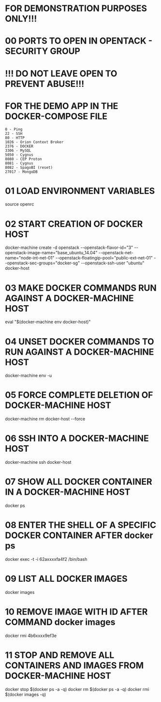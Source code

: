 # FOR DEMONSTRATION PURPOSES ONLY!!!

# 00 PORTS TO OPEN IN OPENTACK - SECURITY GROUP
# !!! DO NOT LEAVE OPEN TO PREVENT ABUSE!!!
# FOR THE DEMO APP IN THE DOCKER-COMPOSE FILE
    0 - Ping
    22 - SSH
    80 - HTTP
    1026 - Orion Context Broker
    2376 - DOCKER
    3306 - MySQL
    5050 - Cygnus
    8080 - CEP Proton
    8081 - Cygnus
    8082 - SpagoBI (reset)
    27017 - MongoDB


# 01 LOAD ENVIRONMENT VARIABLES
source openrc

# 02 START CREATION OF DOCKER HOST
docker-machine create -d openstack --openstack-flavor-id="3" --openstack-image-name="base_ubuntu_14.04" --openstack-net-name="node-int-net-01" --openstack-floatingip-pool="public-ext-net-01" --openstack-sec-groups="docker-sg" --openstack-ssh-user "ubuntu" docker-host

# 03 MAKE DOCKER COMMANDS RUN AGAINST A DOCKER-MACHINE HOST
eval "$(docker-machine env docker-host)"

# 04 UNSET DOCKER COMMANDS TO RUN AGAINST A DOCKER-MACHINE HOST
docker-machine env -u

# 05 FORCE COMPLETE DELETION OF DOCKER-MACHINE HOST
docker-machine rm docker-host --force

# 06 SSH INTO A DOCKER-MACHINE HOST
docker-machine ssh docker-host

# 07 SHOW ALL DOCKER CONTAINER IN A DOCKER-MACHINE HOST
docker ps

# 08 ENTER THE SHELL OF A SPECIFIC DOCKER CONTAINER AFTER docker ps
docker exec -t -i 62axxxxfa4f2 /bin/bash

# 09 LIST ALL DOCKER IMAGES
docker images

# 10 REMOVE IMAGE WITH ID AFTER COMMAND docker images
docker rmi 4b6xxxx9ef3e

# 11 STOP AND REMOVE ALL CONTAINERS AND IMAGES FROM DOCKER-MACHINE HOST
docker stop $(docker ps -a -q)
docker rm $(docker ps -a -q)
docker rmi $(docker images -q)